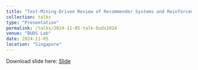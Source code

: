 ```yaml
---
title: "Text-Mining-Driven Review of Recommender Systems and Reinforcement Learning for Building Control and Occupant Interaction"
collection: talks
type: "Presentation"
permalink: /talks/2024-11-05-talk-buds2024
venue: "BUDS Lab"
date: 2024-11-05
location: "Singapore"
---
```

Download slide here: [Slide](https://wenha0zhang.github.io/assets/buds_recsys_review_241105.pdf)
